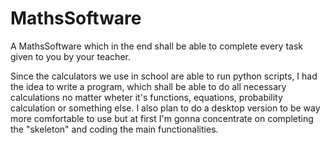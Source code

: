 # MathsSoftware
A MathsSoftware which in the end shall be able to complete every task given to you by your teacher.

Since the calculators we use in school are able to run python scripts, I had the idea to write a program, which shall be able to do all necessary calculations no matter wheter it's 
functions, equations, probability calculation or something else.
I also plan to do a desktop version to be way more comfortable to use but at first I'm gonna concentrate on completing the "skeleton" and coding the main functionalities.
